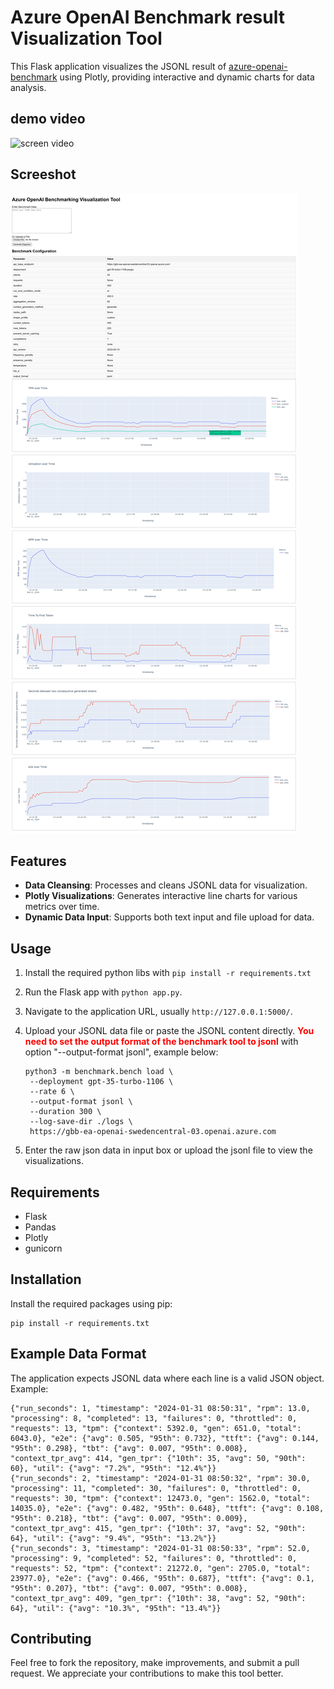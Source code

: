 # Azure OpenAI Benchmark result Visualization Tool

This Flask application visualizes the JSONL result of [azure-openai-benchmark](https://github.com/Azure/azure-openai-benchmark) using Plotly, providing interactive and dynamic charts for data analysis.

## demo video
![screen video](static/screen_demo.gif)


## Screeshot
![screen shot](static/screenshot.jpg)

## Features

- **Data Cleansing**: Processes and cleans JSONL data for visualization.
- **Plotly Visualizations**: Generates interactive line charts for various metrics over time.
- **Dynamic Data Input**: Supports both text input and file upload for data.


## Usage

1. Install the required python libs with `pip install -r requirements.txt`
2. Run the Flask app with `python app.py`.
3. Navigate to the application URL, usually `http://127.0.0.1:5000/`.
4. Upload your JSONL data file or paste the JSONL content directly. <strong style="color: red;">You need to set the output format of the benchmark tool to jsonl</strong> with option "--output-format jsonl", example below:
   ```shell
   python3 -m benchmark.bench load \
    --deployment gpt-35-turbo-1106 \
    --rate 6 \
    --output-format jsonl \
    --duration 300 \
    --log-save-dir ./logs \
    https://gbb-ea-openai-swedencentral-03.openai.azure.com
    ```

5. Enter the raw json data in input box or upload the jsonl file to view the visualizations.

## Requirements

- Flask
- Pandas
- Plotly
- gunicorn

## Installation

Install the required packages using pip:

```
pip install -r requirements.txt
```

## Example Data Format

The application expects JSONL data where each line is a valid JSON object. Example:

```
{"run_seconds": 1, "timestamp": "2024-01-31 08:50:31", "rpm": 13.0, "processing": 8, "completed": 13, "failures": 0, "throttled": 0, "requests": 13, "tpm": {"context": 5392.0, "gen": 651.0, "total": 6043.0}, "e2e": {"avg": 0.505, "95th": 0.732}, "ttft": {"avg": 0.144, "95th": 0.298}, "tbt": {"avg": 0.007, "95th": 0.008}, "context_tpr_avg": 414, "gen_tpr": {"10th": 35, "avg": 50, "90th": 60}, "util": {"avg": "7.2%", "95th": "12.4%"}}
{"run_seconds": 2, "timestamp": "2024-01-31 08:50:32", "rpm": 30.0, "processing": 11, "completed": 30, "failures": 0, "throttled": 0, "requests": 30, "tpm": {"context": 12473.0, "gen": 1562.0, "total": 14035.0}, "e2e": {"avg": 0.482, "95th": 0.648}, "ttft": {"avg": 0.108, "95th": 0.218}, "tbt": {"avg": 0.007, "95th": 0.009}, "context_tpr_avg": 415, "gen_tpr": {"10th": 37, "avg": 52, "90th": 64}, "util": {"avg": "9.4%", "95th": "13.2%"}}
{"run_seconds": 3, "timestamp": "2024-01-31 08:50:33", "rpm": 52.0, "processing": 9, "completed": 52, "failures": 0, "throttled": 0, "requests": 52, "tpm": {"context": 21272.0, "gen": 2705.0, "total": 23977.0}, "e2e": {"avg": 0.466, "95th": 0.687}, "ttft": {"avg": 0.1, "95th": 0.207}, "tbt": {"avg": 0.007, "95th": 0.008}, "context_tpr_avg": 409, "gen_tpr": {"10th": 38, "avg": 52, "90th": 64}, "util": {"avg": "10.3%", "95th": "13.4%"}}
```

## Contributing

Feel free to fork the repository, make improvements, and submit a pull request. We appreciate your contributions to make this tool better.
